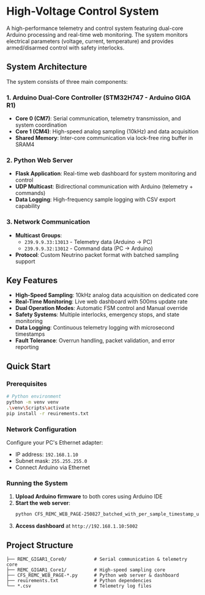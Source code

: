 # High-Voltage Control System

A high-performance telemetry and control system featuring dual-core Arduino processing and real-time web monitoring. The system monitors electrical parameters (voltage, current, temperature) and provides armed/disarmed control with safety interlocks.

## System Architecture

The system consists of three main components:

### 1. **Arduino Dual-Core Controller** (STM32H747 - Arduino GIGA R1)
- **Core 0 (CM7)**: Serial communication, telemetry transmission, and system coordination
- **Core 1 (CM4)**: High-speed analog sampling (10kHz) and data acquisition
- **Shared Memory**: Inter-core communication via lock-free ring buffer in SRAM4

### 2. **Python Web Server** 
- **Flask Application**: Real-time web dashboard for system monitoring and control
- **UDP Multicast**: Bidirectional communication with Arduino (telemetry + commands)
- **Data Logging**: High-frequency sample logging with CSV export capability

### 3. **Network Communication**
- **Multicast Groups**: 
  - `239.9.9.33:13013` - Telemetry data (Arduino → PC)
  - `239.9.9.32:13012` - Command data (PC → Arduino)
- **Protocol**: Custom Neutrino packet format with batched sampling support

## Key Features

- **High-Speed Sampling**: 10kHz analog data acquisition on dedicated core
- **Real-Time Monitoring**: Live web dashboard with 500ms update rate
- **Dual Operation Modes**: Automatic FSM control and Manual override
- **Safety Systems**: Multiple interlocks, emergency stops, and state monitoring
- **Data Logging**: Continuous telemetry logging with microsecond timestamps
- **Fault Tolerance**: Overrun handling, packet validation, and error reporting

## Quick Start

### Prerequisites
```bash
# Python environment
python -m venv venv
.\venv\Scripts\activate
pip install -r reuirements.txt
```

### Network Configuration
Configure your PC's Ethernet adapter:
- IP address: `192.168.1.10`
- Subnet mask: `255.255.255.0`
- Connect Arduino via Ethernet

### Running the System
1. **Upload Arduino firmware** to both cores using Arduino IDE
2. **Start the web server**:
   ```bash
   python CFS_REMC_WEB_PAGE-250827_batched_with_per_sample_timestamp_us.py
   ```
3. **Access dashboard** at `http://192.168.1.10:5002`

## Project Structure

```
├── REMC_GIGAR1_Core0/          # Serial communication & telemetry core
├── REMC_GIGAR1_Core1/          # High-speed sampling core  
├── CFS_REMC_WEB_PAGE-*.py      # Python web server & dashboard
├── reuirements.txt             # Python dependencies
└── *.csv                       # Telemetry log files
```


